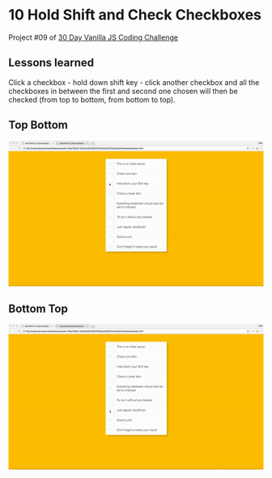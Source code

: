 # 10 Hold Shift and Check Checkboxes
Project #09 of [30 Day Vanilla JS Coding Challenge](https://javascript30.com)

## Lessons learned
Click a checkbox - hold down shift key - click another checkbox and all the checkboxes in between the first and second one chosen will then be checked (from top to bottom, from bottom to top). 

## Top Bottom
![hold shift check checkboxes top bottom gif](./assets/hold-shift-check-checkboxes-top-bottom.gif)

## Bottom Top
![hold shift check checkboxes bottom top gif](./assets/hold-shift-check-checkboxes-bottom-top.gif)
